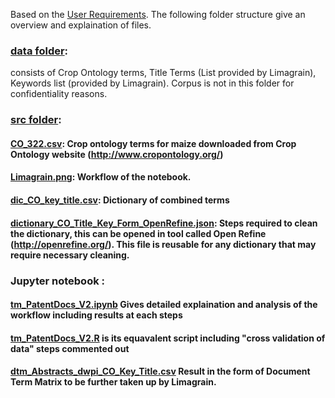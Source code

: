 

Based on the [User Requirements](https://github.com/DTL-FAIRData/ODEX4all-UseCases/tree/master/Limagrain/userRequirements). The following folder structure give an overview and explaination of files.

### [data folder](https://github.com/DTL-FAIRData/ODEX4all-UseCases/tree/master/Limagrain/data): 
consists of Crop Ontology terms, Title Terms (List provided by Limagrain), Keywords list (provided by Limagrain).
Corpus is not in this folder for confidentiality reasons.

### [src folder](https://github.com/DTL-FAIRData/ODEX4all-UseCases/tree/master/Limagrain/src):  
#### [CO_322.csv](https://github.com/DTL-FAIRData/ODEX4all-UseCases/blob/master/Limagrain/src/CO_322.csv): Crop ontology terms for maize downloaded from Crop Ontology website (http://www.cropontology.org/)

#### [Limagrain.png](https://github.com/DTL-FAIRData/ODEX4all-UseCases/blob/master/Limagrain/src/Limagrain.png): Workflow of the notebook.

#### [dic_CO_key_title.csv](https://github.com/DTL-FAIRData/ODEX4all-UseCases/blob/master/Limagrain/src/dic_CO__key_title.csv): Dictionary of combined terms

#### [dictionary_CO_Title_Key_Form_OpenRefine.json](https://github.com/DTL-FAIRData/ODEX4all-UseCases/blob/master/Limagrain/src/dictionaryCleaningOpenRefineSteps.json): Steps required to clean the dictionary, this can be opened in tool called Open Refine (http://openrefine.org/). This file is reusable for any dictionary that may require necessary cleaning.

### Jupyter notebook : 
#### [tm_PatentDocs_V2.ipynb](https://github.com/DTL-FAIRData/ODEX4all-UseCases/blob/master/Limagrain/src/tm_PatentDocs_V2.ipynb) Gives detailed explaination and analysis of the workflow including results at each steps

#### [tm_PatentDocs_V2.R](https://github.com/DTL-FAIRData/ODEX4all-UseCases/blob/master/Limagrain/src/tm_PatentDocs_V2.R) is its equavalent script including "cross validation of data" steps commented out 

#### [dtm_Abstracts_dwpi_CO_Key_Title.csv](https://github.com/DTL-FAIRData/ODEX4all-UseCases/blob/master/Limagrain/src/dtm_Abstracts_dwpi_CO_Key_Title.csv) Result in the form of Document Term Matrix to be further taken up by Limagrain.

